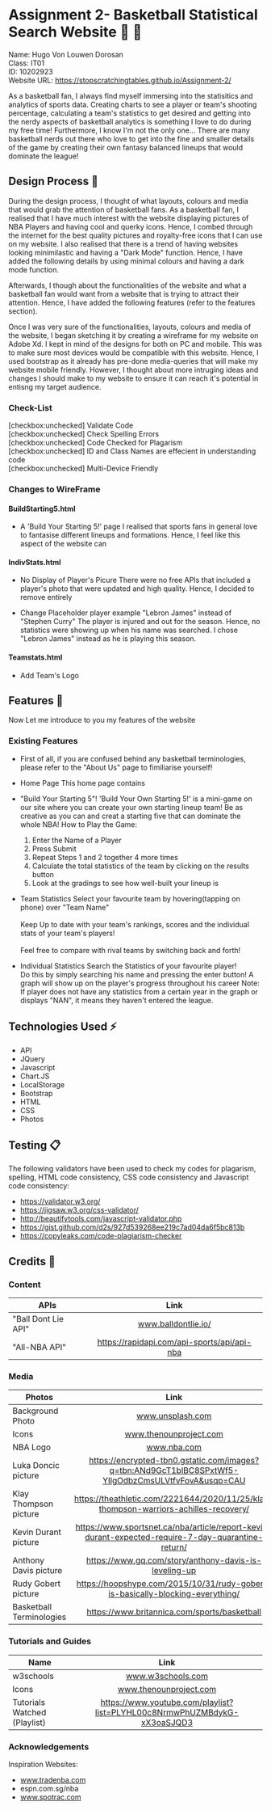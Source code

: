 # Assignment 2- Basketball Statistical Search Website :basketball: :running:

Name: Hugo Von Louwen Dorosan <br />
Class: IT01 <br />
ID: 10202923 <br />
Website URL: https://stopscratchingtables.github.io/Assignment-2/ <br />

As a basketball fan, I always find myself immersing into the statisitics and analytics of sports data. Creating charts to see a player or team's shooting percentage, calculating a team's statistics to get desired and getting into the nerdy aspects of basketball analytics is something I love to do during my free time! 
Furthermore, I know I'm not the only one... There are many basketball nerds out there who love to get into the fine and smaller details of the game by creating their own fantasy balanced lineups that would dominate the league!
 
## Design Process :gem:

During the design process, I thought of what layouts, colours and media that would grab the attention of basketball fans. As a basketball fan, I realised that I have much interest with the website displaying pictures of NBA Players and having cool and querky icons. Hence, I combed through the internet for the best quality pictures and royalty-free icons that I can use on my website. I also realised that there is a trend of having websites looking minimilastic and having a "Dark Mode" function. Hence, I have added the following details by using minimal colours and having a dark mode function.

Afterwards, I though about the functionalities of the website and what a basketball fan would want from a website that is trying to attract their attention. Hence, I have added the following features (refer to the features section). 

Once I was very sure of the functionalities, layouts, colours and media of the website, I began sketching it by creating a wireframe for my website on Adobe Xd. I kept in mind of the designs for both on PC and mobile. This was to make sure most devices would be compatible with this website. Hence, I used bootstrap as it already has pre-done media-queries that will make my website mobile friendly. However, I thought about more intruging ideas and changes I should make to my website to ensure it can reach it's potential in entisng my target audience.

### Check-List

[checkbox:unchecked] Validate Code <br />
[checkbox:unchecked] Check Spelling Errors <br />
[checkbox:unchecked] Code Checked for Plagarism <br />
[checkbox:unchecked] ID and Class Names are effecient in understanding code <br />
[checkbox:unchecked] Multi-Device Friendly <br />

### Changes to WireFrame

#### BuildStarting5.html
- A 'Build Your Starting 5!' page
I realised that sports fans in general love to fantasise different lineups and formations.
Hence, I feel like this aspect of the website can 

#### IndivStats.html
- No Display of Player's Picure
There were no free APIs that included a player's photo that were updated and high quality.
Hence, I decided to remove entirely

- Change Placeholder player example "Lebron James" instead of "Stephen Curry"
The player is injured and out for the season. Hence, no statistics were showing up when his name was
searched. I chose "Lebron James" instead as he is playing this season.

#### Teamstats.html
- Add Team's Logo

## Features :microscope:
Now Let me introduce to you my features of the website
 
### Existing Features
- First of all, if you are confused behind any basketball terminologies, please refer to the "About Us" page to fimiliarise yourself!

-  Home Page
   This home page contains 

- "Build Your Starting 5"!
   'Build Your Own Starting 5!' is a mini-game on our site where you can create your own starting lineup     team!
   Be as creative as you can and creat a starting five that can dominate the whole NBA!
   How to Play the Game:
   1) Enter the Name of a Player
   2) Press Submit
   3) Repeat Steps 1 and 2 together 4 more times
   4) Calculate the total statistics of the team by clicking on the results button
   5) Look at the gradings to see how well-built your lineup is
   
- Team Statistics
   Select your favourite team by hovering(tapping on phone) over "Team Name"<br><br>
   Keep Up to date with your team's rankings, scores and the individual stats of your team's players!<br><br>
   Feel free to compare with rival teams by switching back and forth!
   
- Individual Statistics
  Search the Statistics of your favourite player!<br>
  Do this by simply searching his name and pressing the enter button!
  A graph will show up on the player's progress throughout his career
  Note: If player does not have any statistics from a certain year in the graph or displays "NAN", it means they haven't entered the league.


## Technologies Used :zap:

- API 
- JQuery 
- Javascript
- Chart.JS
- LocalStorage
- Bootstrap
- HTML 
- CSS
- Photos

## Testing :clipboard:

The following validators have been used to check my codes for plagarism, spelling, HTML code consistency, CSS code consistency and Javascript code consistency:

- https://validator.w3.org/
- https://jigsaw.w3.org/css-validator/
- http://beautifytools.com/javascript-validator.php
- https://gist.github.com/d2s/927d539268ee219c7ad04da6f5bc813b
- https://copyleaks.com/code-plagiarism-checker

## Credits :triangular_flag_on_post:

### Content
| APIs        | Link           |
| ------------- |:-------------:|
| "Ball Dont Lie API"     | www.balldontlie.io/ |
| "All-NBA API"      | https://rapidapi.com/api-sports/api/api-nba |

### Media
| Photos        | Link           |
| ------------- |:-------------:|
| Background Photo     | www.unsplash.com |
| Icons      | www.thenounproject.com |
| NBA Logo      | www.nba.com |
| Luka Doncic picture      | https://encrypted-tbn0.gstatic.com/images?q=tbn:ANd9GcT1blBC8SPxtWf5-YIlgOdbzCmsULVtfvFovA&usqp=CAU |
| Klay Thompson picture    | https://theathletic.com/2221644/2020/11/25/klay-thompson-warriors-achilles-recovery/ |
| Kevin Durant picture    | https://www.sportsnet.ca/nba/article/report-kevin-durant-expected-require-7-day-quarantine-return/ |
| Anthony Davis picture    | https://www.gq.com/story/anthony-davis-is-leveling-up |
| Rudy Gobert picture    | https://hoopshype.com/2015/10/31/rudy-gobert-is-basically-blocking-everything/ |
| Basketball Terminologies    | https://www.britannica.com/sports/basketball |

### Tutorials and Guides
| Name        | Link           |
| ------------- |:-------------:|
| w3schools     | www.w3schools.com |
| Icons      | www.thenounproject.com |
| Tutorials Watched (Playlist)      | https://www.youtube.com/playlist?list=PLYHL00c8NrmwPhUZMBdykG-xX3oaSJQD3 |

### Acknowledgements
Inspiration Websites:
- www.tradenba.com
- espn.com.sg/nba
- www.spotrac.com

